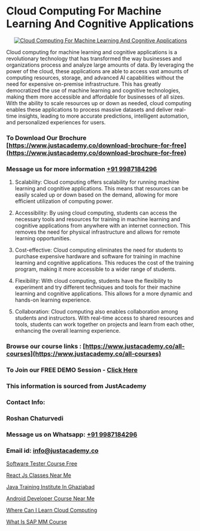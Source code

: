 # Cloud Computing For Machine Learning And Cognitive Applications

<p align="center">
  <a href="https://justacademy.co/all-courses">
    <img src="https://i.ibb.co/FJQ9DDy/cloud-computing.webp" alt="Cloud Computing For Machine Learning And Cognitive Applications">
  </a>
</p>


Cloud computing for machine learning and cognitive applications is a revolutionary technology that has transformed the way businesses and organizations process and analyze large amounts of data. By leveraging the power of the cloud, these applications are able to access vast amounts of computing resources, storage, and advanced AI capabilities without the need for expensive on-premise infrastructure. This has greatly democratized the use of machine learning and cognitive technologies, making them more accessible and affordable for businesses of all sizes. With the ability to scale resources up or down as needed, cloud computing enables these applications to process massive datasets and deliver real-time insights, leading to more accurate predictions, intelligent automation, and personalized experiences for users.
### To Download Our Brochure [https://www.justacademy.co/download-brochure-for-free](https://www.justacademy.co/download-brochure-for-free)
### Message us for more information [+91 9987184296](https://api.whatsapp.com/send?phone=919987184296)
1) Scalability: Cloud computing offers scalability for running machine learning and cognitive applications. This means that resources can be easily scaled up or down based on the demand, allowing for more efficient utilization of computing power.

2) Accessibility: By using cloud computing, students can access the necessary tools and resources for training in machine learning and cognitive applications from anywhere with an internet connection. This removes the need for physical infrastructure and allows for remote learning opportunities.

3) Cost-effective: Cloud computing eliminates the need for students to purchase expensive hardware and software for training in machine learning and cognitive applications. This reduces the cost of the training program, making it more accessible to a wider range of students.

4) Flexibility: With cloud computing, students have the flexibility to experiment and try different techniques and tools for their machine learning and cognitive applications. This allows for a more dynamic and hands-on learning experience.

5) Collaboration: Cloud computing also enables collaboration among students and instructors. With real-time access to shared resources and tools, students can work together on projects and learn from each other, enhancing the overall learning experience.

### Browse our course links : [https://www.justacademy.co/all-courses](https://www.justacademy.co/all-courses) 
### To Join our FREE DEMO Session - [Click Here](https://www.justacademy.co/register-for-course-demo)


### This information is sourced from JustAcademy
### Contact Info:
### Roshan Chaturvedi
### Message us on Whatsapp: [+91 9987184296](https://api.whatsapp.com/send?phone=919987184296)
### Email id: [info@justacademy.co](mailto:info@justacademy.co)
                
[Software Tester Course Free](https://www.linkedin.com/pulse/software-tester-course-free-justacademy-berlin-5lmde?trackingId=S%2Fd%2BYGbvkmPnCJ9x%2F2njUQ%3D%3D&lipi=urn%3Ali%3Apage%3Ad_flagship3_company_admin%3BTlJqsmxlRpm4BSTOQJNHnA%3D%3D)

[React Js Classes Near Me](https://www.linkedin.com/pulse/react-js-classes-near-me-justacademy-mumbai-bpcvc?trackingId=vsGJWg1evDsF4LW%2B%2FxuXCg%3D%3D&lipi=urn%3Ali%3Apage%3Ad_flagship3_showcase_admin%3BEsFdB2XdSWavw7Lqed%2FH2g%3D%3D)

[Java Training Institute In Ghaziabad](https://medium.com/@mahi3106/java-training-institute-in-ghaziabad-2e989441f16c)

[Android Developer Course Near Me](https://medium.com/@ranepooja/android-developer-course-near-me-ada19ceba65b)

[Where Can I Learn Cloud Computing](https://justacademyin.github.io/justacademy/where-can-i-learn-cloud-computing)

[What Is SAP MM Course](https://justacademyin.github.io/Articles/What-Is-SAP-MM-Course)

